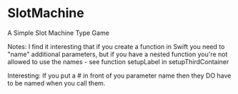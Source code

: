 SlotMachine
===========

A Simple Slot Machine Type Game

Notes: I find it interesting that if you create a function in Swift you need to "name" additional parameters, but if you have a nested function you're not allowed to use the names - see function setupLabel in setupThirdContainer

Interesting: If you put a # in front of you parameter name then they DO have to be named when you call them.